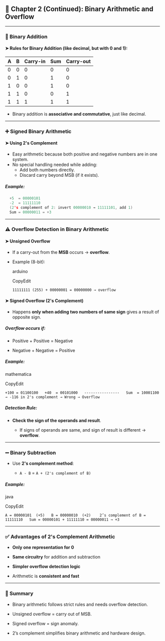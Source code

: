 ## 📘 Chapter 2 (Continued): Binary Arithmetic and Overflow

---

### 🔢 Binary Addition

#### ➤ Rules for Binary Addition (like decimal, but with 0 and 1):

|A|B|Carry-in|Sum|Carry-out|
|---|---|---|---|---|
|0|0|0|0|0|
|0|1|0|1|0|
|1|0|0|1|0|
|1|1|0|0|1|
|1|1|1|1|1|

- Binary addition is **associative and commutative**, just like decimal.

---

### ➕ Signed Binary Arithmetic

#### ➤ Using 2's Complement

- Easy arithmetic because both positive and negative numbers are in one system.
- No special handling needed while adding:
    - Add both numbers directly.
    - Discard carry beyond MSB (if it exists).

##### Example:

```c
  +5  = 00000101   
  -2  = 11111110  
  (2's complement of 2: invert 00000010 → 11111101, add 1)   
  Sum = 00000011 = +3
```

---

### ⚠️ Overflow Detection in Binary Arithmetic

#### ➤ Unsigned Overflow

- If a carry-out from the **MSB** occurs → **overflow**.
    
- Example (8-bit):
    
    arduino
    
    CopyEdit
    
    `11111111 (255) + 00000001 = 00000000 → overflow`
    

#### ➤ Signed Overflow (2's Complement)

- Happens **only when adding two numbers of same sign** gives a result of opposite sign.
    

##### Overflow occurs if:

- Positive + Positive = Negative
    
- Negative + Negative = Positive
    

##### Example:

mathematica

CopyEdit

  `+100 = 01100100   +40  = 00101000   ----------------   Sum  = 10001100 → -116 in 2's complement → Wrong → Overflow`

##### Detection Rule:

- **Check the sign of the operands and result**.
    
    - If signs of operands are same, and sign of result is different → **overflow**.
        

---

### ➖ Binary Subtraction

- Use **2's complement method**:
    
    - `A - B` = `A + (2's complement of B)`
        

##### Example:

java

CopyEdit

  `A = 00000101  (+5)   B = 00000010  (+2)    2’s complement of B = 11111110   Sum = 00000101 + 11111110 = 00000011 → +3`

---

### ✅ Advantages of 2's Complement Arithmetic

- **Only one representation for 0**
    
- **Same circuitry** for addition and subtraction
    
- **Simpler overflow detection logic**
    
- Arithmetic is **consistent and fast**
    

---

### 🧠 Summary

- Binary arithmetic follows strict rules and needs overflow detection.
    
- Unsigned overflow = carry out of MSB.
    
- Signed overflow = sign anomaly.
    
- 2’s complement simplifies binary arithmetic and hardware design.